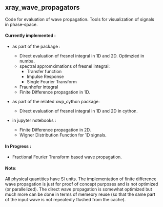 ## xray_wave_propagators
Code for evaluation of wave propagation. Tools for visualization of signals in phase-space.

#### Currently implemented  :
- as part of the package :
  - Direct evaluation of fresnel integral in 1D and 2D. Optimzied in numba. 
  - spectral appromximations of fresnel integral:
    - Transfer function
    - Impulse Response
    - Single Fourier Transform
  - Fraunhofer integral
  - Finite Difference propagation in 1D.

- as part of the related xwp_cython package:  
  - Direct evaluation of fresnel integral in 1D and 2D in cython. 
 
- in jupyter notebooks :
  - Finite Difference propagation in 2D.
  - Wigner Distribution Function for 1D signals.

#### In Progress :
- Fractional Fourier Transform based wave propagation.


#### Note:
All physical quantities have SI units. 
The implementation of finite difference wave propagation is just for proof of concept purposes and is not optimized (or parallelized). 
The direct wave propagation is somewhat optimized but much more can be done in terms of memeory reuse (so that the same part of the input wave is not repeatedly flushed from the cache).

